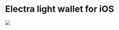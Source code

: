 
# Electra light wallet for iOS

<img src="https://media.discordapp.net/attachments/571674842466615296/572052474631028747/bread_logo_gradient.png">

